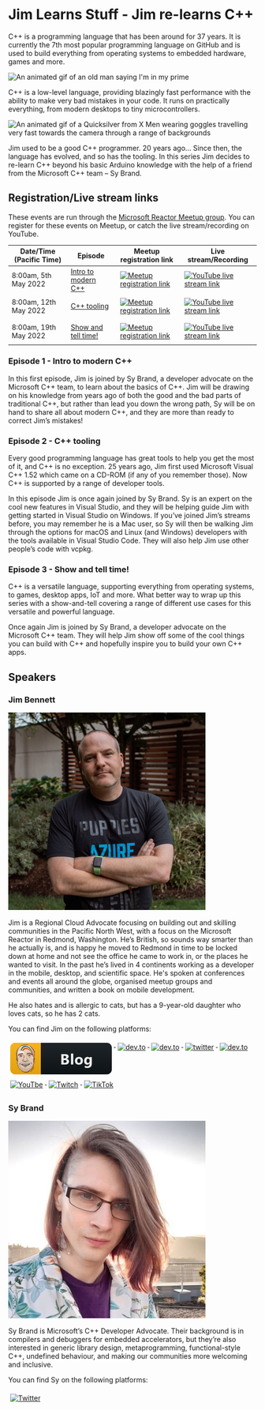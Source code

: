 # Jim Learns Stuff - Jim re-learns C++

C++ is a programming language that has been around for 37 years. It is currently the 7th most popular programming language on GitHub and is used to build everything from operating systems to embedded hardware, games and more.

![An animated gif of an old man saying I'm in my prime](https://media.giphy.com/media/l0IyajjbNiRvCr7RC/giphy.gif)

C++ is a low-level language, providing blazingly fast performance with the ability to make very bad mistakes in your code. It runs on practically everything, from modern desktops to tiny microcontrollers.

![An animated gif of a Quicksilver from X Men wearing goggles travelling very fast towards the camera through a range of backgrounds](https://media.giphy.com/media/d4blalI6x2oc4xAA/giphy.gif)

Jim used to be a good C++ programmer. 20 years ago… Since then, the language has evolved, and so has the tooling. In this series Jim decides to re-learn C++ beyond his basic Arduino knowledge with the help of a friend from the Microsoft C++ team – Sy Brand.

## Registration/Live stream links

These events are run through the [Microsoft Reactor Meetup group](https://www.meetup.com/Microsoft-Reactor-Redmond/). You can register for these events on Meetup, or catch the live stream/recording on YouTube.

| Date/Time (Pacific Time) | Episode | Meetup registration link | Live stream/Recording |
| ---- | ------- | ------------------------ | ----------- |
| 8:00am, 5th May 2022 | [Intro to modern C++](#episode-1---intro-to-modern-c++) | <a href="https://www.meetup.com/Microsoft-Reactor-Redmond/events/285296683/"><img src="https://raw.githubusercontent.com/jimbobbennett/ColoredBadges/main/svg/social/meetup.svg" alt="Meetup registration link" style="vertical-align:top; margin:6px 4px"></a> | <a href="https://aka.ms/JimLearnsStuffep1"><img src="https://raw.githubusercontent.com/jimbobbennett/ColoredBadges/main/svg/streaming/youtube.svg" alt="YouTube live stream link" style="vertical-align:top; margin:6px 4px"></a> |
| 8:00am, 12th May 2022 | [C++ tooling](#episode-2---c++-tooling) | <a href="https://www.meetup.com/Microsoft-Reactor-Redmond/events/285296688/"><img src="https://raw.githubusercontent.com/jimbobbennett/ColoredBadges/main/svg/social/meetup.svg" alt="Meetup registration link" style="vertical-align:top; margin:6px 4px"></a> | <a href="https://aka.ms/JimLearnsStuffep2"><img src="https://raw.githubusercontent.com/jimbobbennett/ColoredBadges/main/svg/streaming/youtube.svg" alt="YouTube live stream link" style="vertical-align:top; margin:6px 4px"></a> |
| 8:00am, 19th May 2022 | [Show and tell time!](#episode-3---show-and-tell-time!) | <a href="https://www.meetup.com/Microsoft-Reactor-Redmond/events/285296694/"><img src="https://raw.githubusercontent.com/jimbobbennett/ColoredBadges/main/svg/social/meetup.svg" alt="Meetup registration link" style="vertical-align:top; margin:6px 4px"></a> | <a href="https://aka.ms/JimLearnsStuffep3"><img src="https://raw.githubusercontent.com/jimbobbennett/ColoredBadges/main/svg/streaming/youtube.svg" alt="YouTube live stream link" style="vertical-align:top; margin:6px 4px"></a> |

### Episode 1 - Intro to modern C++

In this first episode, Jim is joined by Sy Brand, a developer advocate on the Microsoft C++ team, to learn about the basics of C++. Jim will be drawing on his knowledge from years ago of both the good and the bad parts of traditional C++, but rather than lead you down the wrong path, Sy will be on hand to share all about modern C++, and they are more than ready to correct Jim’s mistakes!

### Episode 2 - C++ tooling

Every good programming language has great tools to help you get the most of it, and C++ is no exception. 25 years ago, Jim first used Microsoft Visual C++ 1.52 which came on a CD-ROM (if any of you remember those). Now C++ is supported by a range of developer tools.

In this episode Jim is once again joined by Sy Brand. Sy is an expert on the cool new features in Visual Studio, and they will be helping guide Jim with getting started in Visual Studio on Windows. If you’ve joined Jim’s streams before, you may remember he is a Mac user, so Sy will then be walking Jim through the options for macOS and Linux (and Windows) developers with the tools available in Visual Studio Code. They will also help Jim use other people’s code with vcpkg.

### Episode 3 - Show and tell time!

C++ is a versatile language, supporting everything from operating systems, to games, desktop apps, IoT and more. What better way to wrap up this series with a show-and-tell covering a range of different use cases for this versatile and powerful language.

Once again Jim is joined by Sy Brand, a developer advocate on the Microsoft C++ team. They will help Jim show off some of the cool things you can build with C++ and hopefully inspire you to build your own C++ apps.


## Speakers

### Jim Bennett

![A picture of Jim standing outside a building with his arms crossed looking very handsome in a shirt that says Puppies, Azure and I'm fine](https://github.com/jimbobbennett/jimbobbennett/raw/main/images/Headshot1-tiny-square.png)

Jim is a Regional Cloud Advocate focusing on building out and skilling communities in the Pacific North West, with a focus on the Microsoft Reactor in Redmond, Washington. He’s British, so sounds way smarter than he actually is, and is happy he moved to Redmond in time to be locked down at home and not see the office he came to work in, or the places he wanted to visit. In the past he’s lived in 4 continents working as a developer in the mobile, desktop, and scientific space. He's spoken at conferences and events all around the globe, organised meetup groups and communities, and written a book on mobile development.

He also hates and is allergic to cats, but has a 9-year-old daughter who loves cats, so he has 2 cats.

You can find Jim on the following platforms:

<a href="https://jimbobbennett.io">
  <img src="https://raw.githubusercontent.com/jimbobbennett/ColoredBadges/main/svg/jim/blog.svg" alt="dev.to" style="vertical-align:top; margin:6px 4px">
</a>
<a href="https://twitter.com/jimbobbennett">
  <img src="https://raw.githubusercontent.com/jimbobbennett/ColoredBadges/main/svg/social/twitter.svg" alt="dev.to" style="vertical-align:top; margin:6px 4px">
</a>
<a href="https://instagram.com/jimbobbennett">
  <img src="https://raw.githubusercontent.com/jimbobbennett/ColoredBadges/main/svg/social/instagram.svg" alt="dev.to" style="vertical-align:top; margin:6px 4px">
</a>
<a href="https://linkedin.com/in/jimbobbennett">
  <img src="https://raw.githubusercontent.com/jimbobbennett/ColoredBadges/main/svg/social/linkedin.svg" alt="twitter" style="vertical-align:top; margin:6px 4px">
</a>
<a href="https://dev.to/jimbobbennett">
  <img src="https://raw.githubusercontent.com/jimbobbennett/ColoredBadges/main/svg/blogs/devto.svg" alt="dev.to" style="vertical-align:top; margin:6px 4px">
</a>
<a href="https://aka.ms/jim/youtube">
  <img src="https://raw.githubusercontent.com/jimbobbennett/ColoredBadges/main/svg/streaming/youtube.svg" alt="YouTbe" style="vertical-align:top; margin:6px 4px">
</a>
<a href="https://twitch.com/jimbobbennett">
  <img src="https://raw.githubusercontent.com/jimbobbennett/ColoredBadges/main/svg/streaming/twitch.svg" alt="Twitch" style="vertical-align:top; margin:6px 4px">
</a>
<a href="https://www.tiktok.com/@jimbobbennett">
  <img src="https://raw.githubusercontent.com/jimbobbennett/ColoredBadges/main/svg/social/tiktok.svg" alt="TikTok" style="vertical-align:top; margin:6px 4px">
</a>

### Sy Brand

![A headshot of Sy standing on top of a building. Sy has long brown hair and is wearing a white flowery shirt over a purple t-shirt, and a feather earing](./img/sy-brand.png)

Sy Brand is Microsoft’s C++ Developer Advocate. Their background is in compilers and debuggers for embedded accelerators, but they’re also interested in generic library design, metaprogramming, functional-style C++, undefined behaviour, and making our communities more welcoming and inclusive.

You can find Sy on the following platforms:

<a href="https://twitter.com/TartanLlama">
  <img src="https://raw.githubusercontent.com/jimbobbennett/ColoredBadges/main/svg/social/twitter.svg" alt="Twitter" style="vertical-align:top; margin:6px 4px">
</a>
